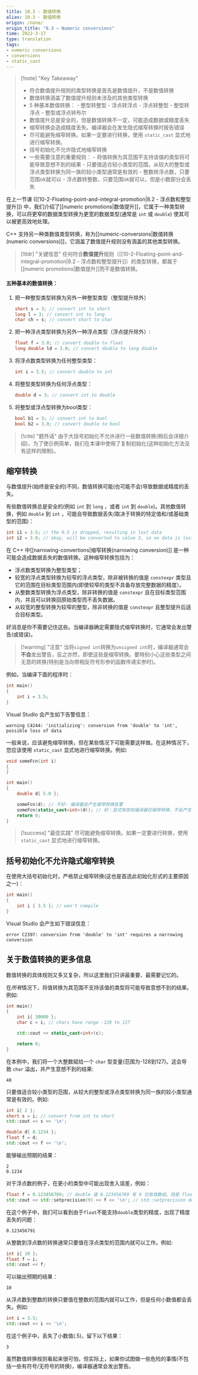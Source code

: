 ```yaml
---
title: 10.3 - 数值转换
alias: 10.3 - 数值转换
origin: /none/
origin_title: "8.3 — Numeric conversions"
time: 2022-3-17
type: translation
tags:
- numeric conversions
- conversions
- static_cast
---
```


> [!note] "Key Takeaway"
> - 符合数值提升规则的类型转换是首先是数值提升，不是数值转换
> - 数值转换涵盖了数值提升规则未涉及的其他类型转换
> - 5 种基本数值转换：
>		- 整型转整型
>		- 浮点转浮点
>		- 浮点转整型
>		- 整型转浮点
>		- 整型或浮点转布尔
> - 数值提升总是安全的，但是数值转换不一定，可能造成数据或精度丢失
> - 缩窄转换会造成精度丢失。编译器会在发生隐式缩窄转换时报告错误
> - 尽可能避免缩窄转换。如果一定要进行转换，使用 `static_cast` 显式地进行缩窄转换。
> - 括号初始化不允许隐式地缩窄转换
> - 一些需要注意的重要规则：
>		- 将值转换为其范围不支持该值的类型将可能导致意想不到的结果
>		- 只要值适合较小类型的范围，从较大的整型或浮点类型转换为同一族的较小类型通常是有效的
>		- 整数转浮点数，只要范围ok就可以
>		- 浮点数转整数，只要范围ok就可以，但是小数部分会丢失

在上一节课 ([[10-2-Floating-point-and-integral-promotion|8.2 - 浮点数和整型提升]]) 中，我们介绍了[[numeric promotions|数值提升]]，它属于一种类型转换，可以将更窄的数据类型转换为更宽的数据类型(通常是 `int` 或 `double`) 使其可以被更高效地处理。

C++ 支持另一种类数值类型转换，称为[[numeric-conversions|数值转换(numeric conversions)]]，它涵盖了数值提升规则没有涵盖的其他类型转换。


> [!tldr] "关键信息"
> 任何符合**数值提升**规则（[[10-2-Floating-point-and-integral-promotion|8.2 - 浮点数和整型提升]]）的类型转换，都属于[[numeric promotions|数值提升]]而不是数值转换。

#### 五种基本的数值转换：

1.  把一种整型类型转换为另外一种整型类型（整型提升除外）
	```cpp
	short s = 3; // convert int to short
	long l = 3; // convert int to long
	char ch = s; // convert short to char
	```
1.  把一种浮点类型转换为另外一种浮点类型（浮点提升除外）:
	```cpp
	float f = 3.0; // convert double to float
	long double ld = 3.0; // convert double to long double
	```
3.  将浮点数类型转换为任何整型类型：
	```cpp
	int i = 3.5; // convert double to int
	```
4.  将整型类型转换为任何浮点类型：
	```cpp
	double d = 3; // convert int to double
	```
1.  将整型或浮点型转换为bool类型：
	```cpp
	bool b1 = 3; // convert int to bool
	bool b2 = 3.0; // convert double to bool
	```


> [!cite] "题外话"
> 由于大括号初始化不允许进行一些数值转换(稍后会详细介绍)，为了使示例简单，我们在本课中使用了复制初始化(这种初始化方法没有这样的限制)。


## 缩窄转换

与数值提升(始终是安全的)不同，数值转换可能(也可能不会)导致数据或精度的丢失。

有些数值转换总是安全的(例如 `int` 到 `long` ，或者 `int` 到 `double`)。其他数值转换，例如 `double` 到 `int` ，可能会导致数据丢失(取决于转换的特定值和/或基础类型的范围)：

```cpp
int i1 = 3.5; // the 0.5 is dropped, resulting in lost data
int i2 = 3.0; // okay, will be converted to value 3, so no data is lost
```


在 C++ 中[[narrowing-convertions|缩窄转换(narrowing conversion)]] 是一种可能会造成数据丢失的数值转换。这种缩窄转换包括为：

- 浮点数类型转换为整型类型；
- 较宽的浮点类型转换为较窄的浮点类型，除非被转换的值是 `constexpr` 类型且它的范围在目标类型范围内(即使较窄的类型不具备存放完整数据的精度）。
- 从整数类型转换为浮点类型，除非转换的值是 `constexpr` 且在目标类型范围内，并且可以转换回原始类型而不丢失数据。
- 从较宽的整型转换为较窄的整型，除非转换的值是 `constexpr` 且整型提升后适合目标类型。

好消息是你不需要记住这些。当编译器确定需要隐式缩窄转换时，它通常会发出警告(或错误)。

> [!warning] "注意"
> 当将`signed int`转换为`unsigned int`时，编译器通常会**不会**发出警告，反之亦然，即使这些是缩窄转换。要特别小心这些类型之间无意的转换(特别是当向带相反符号形参的函数传递实参时)。
	
例如，当编译下面的程序时：

```cpp
int main()
{
    int i = 3.5;
}
```

Visual Studio 会产生如下告警信息：

```
warning C4244: 'initializing': conversion from 'double' to 'int', possible loss of data
```

一般来说，应该避免缩窄转换，但在某些情况下可能需要这样做。在这种情况下，您应该使用 `static_cast` 显式地进行缩窄转换。例如:

```cpp
void someFcn(int i)
{
}

int main()
{
    double d{ 5.0 };

    someFcn(d); // 不好: 编译器会产生缩窄转换告警
    someFcn(static_cast<int>(d)); // 好：显式地告知编译器仅缩窄转换，不会产生告警
    return 0;
}
```


> [!success] "最佳实践"
> 尽可能避免缩窄转换。如果一定要进行转换，使用 `static_cast` 显式地进行缩窄转换。
	

## 括号初始化不允许隐式缩窄转换

在使用大括号初始化时，严格禁止缩窄转换(这也是首选此初始化形式的主要原因之一)：

```cpp
int main()
{
    int i { 3.5 }; // won't compile
}
```


Visual Studio 会产生如下错误信息：

```
error C2397: conversion from 'double' to 'int' requires a narrowing conversion
```

## 关于数值转换的更多信息


数值转换的具体规则又多又复杂，所以这里我们只讲最重要、最需要记忆的。

在*所有*情况下，将值转换为其范围不支持该值的类型将可能导致意想不到的结果。例如:


```cpp
int main()
{
    int i{ 30000 };
    char c = i; // chars have range -128 to 127

    std::cout << static_cast<int>(c);

    return 0;
}
```

在本例中，我们将一个大整数赋给一个 `char` 型变量(范围为-128到127)。这会导致 `char` 溢出，并产生意想不到的结果:

```
48
```


只要值适合较小类型的范围，从较大的整型或浮点类型转换为同一族的较小类型通常是有效的。例如:

```cpp
int i{ 2 };
short s = i; // convert from int to short
std::cout << s << '\n';

double d{ 0.1234 };
float f = d;
std::cout << f << '\n';
```


能够输出预期的结果：

```
2
0.1234
```

对于浮点数的例子，在更小的类型中可能出现舍入误差，例如：

```cpp
float f = 0.123456789; // double 值 0.123456789 有 9 位有效数组，但是 float 只能支持 7 位有效数字
std::cout << std::setprecision(9) << f << '\n'; // std::setprecision defined in iomanip header
```


在这个例子中，我们可以看到由于`float`不能支持`double`类型的精度，出现了精度丢失的问题：

```
0.123456791
```

从整数到浮点数的转换通常只要值在浮点类型的范围内就可以工作。例如:

```cpp
int i{ 10 };
float f = i;
std::cout << f;
```

可以输出预期的结果：

```
10
```

从浮点数到整数的转换只要值在整数的范围内就可以工作，但是任何小数值都会丢失。例如:

```cpp
int i = 3.5;
std::cout << i << '\n';
```


在这个例子中，丢失了小数值(.5)，留下以下结果：

```
3
```

虽然数值转换规则看起来很可怕，但实际上，如果你试图做一些危险的事情(不包括一些有符号/无符号的转换)，编译器通常会发出警告。